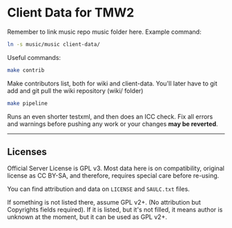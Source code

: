 # Client Data for TMW2

Remember to link music repo music folder here.
Example command:

```sh
ln -s music/music client-data/
```

Useful commands:

```sh
make contrib
```

Make contributors list, both for wiki and client-data.
You'll later have to git add and git pull the wiki repository (wiki/ folder)

```sh
make pipeline
```

Runs an even shorter testxml, and then does an ICC check. Fix all errors and warnings
before pushing any work or your changes **may be reverted**.

----
## Licenses

Official Server License is GPL v3. Most data here is on compatibility, original
license as CC BY-SA, and therefore, requires special care before re-using.

You can find attribution and data on `LICENSE` and `SAULC.txt` files.

If something is not listed there, assume GPL v2+. (No attribution but Copyrights
fields required). If it is listed, but it's not filled, it means author is unknown
at the moment, but it can be used as GPL v2+.

